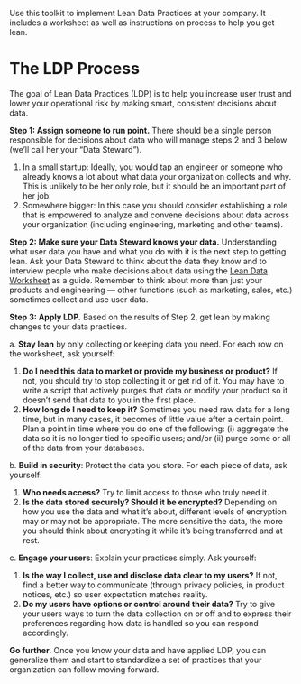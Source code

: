 Use this toolkit to implement Lean Data Practices at your company.  It includes
a worksheet as well as instructions on process to help you get lean.

# The LDP Process

The goal of Lean Data Practices (LDP) is to help you increase user trust and
lower your operational risk by making smart, consistent decisions about data.

**Step 1: Assign someone to run point.** There should be a single person
responsible for decisions about data who will manage steps 2 and 3 below (we’ll
call her your “Data Steward”).

1. In a small startup: Ideally, you would tap an engineer or someone who
already knows a lot about what data your organization collects and why. This is
unlikely to be her only role, but it should be an important part of her job.
2. Somewhere bigger: In this case you should consider establishing a role that
is empowered to analyze and convene decisions about data across your
organization (including engineering, marketing and other teams).

**Step 2: Make sure your Data Steward knows your data.** Understanding what user
data you have and what you do with it is the next step to getting lean. Ask
your Data Steward to think about the data they know and to interview people who
make decisions about data using the [Lean Data
Worksheet](https://github.com/mozilla/lean-data-practices/raw/master/Lean%20Data%20Worksheet.xlsx)
as a guide. Remember to think about more than just your products and
engineering — other functions (such as marketing, sales, etc.) sometimes
collect and use user data.

**Step 3: Apply LDP.** Based on the results of Step 2, get lean by making changes
to your data practices.

a. **Stay lean** by only collecting or keeping data you need. For each row on the
worksheet, ask yourself:

1. **Do I need this data to market or provide my business or product?** If
   not, you should try to stop collecting it or get rid of it. You may have
   to write a script that actively purges that data or modify your product
   so it doesn’t send that data to you in the first place.
2. **How long do I need to keep it?** Sometimes you need raw data for a
   long time, but in many cases, it becomes of little value after a certain
   point. Plan a point in time where you do one of the following: (i)
   aggregate the data so it is no longer tied to specific users; and/or
   (ii) purge some or all of the data from your databases.

b. **Build in security**: Protect the data you store. For each
piece of data, ask yourself:

1. **Who needs access?** Try to limit access to those who truly need it.
2. **Is the data stored securely? Should it be encrypted?**  Depending on
   how you use the data and what it’s about, different levels of encryption
   may or may not be appropriate. The more sensitive the data, the more you
   should think about encrypting it while it’s being transferred and at
   rest.

c. **Engage your users**: Explain your practices simply. Ask yourself:

1. **Is the way I collect, use and disclose data clear to my users?** If
   not, find a better way to communicate (through privacy policies, in
   product notices, etc.) so user expectation matches reality.
2. **Do my users have options or control around their data?** Try to give
   your users ways to turn the data collection on or off and to express
   their preferences regarding how data is handled so you can respond
   accordingly.

**Go further**. Once you know your data and have applied LDP, you can generalize
them and start to standardize a set of practices that your organization can
follow moving forward.
